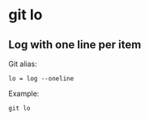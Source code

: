 # git lo

## Log with one line per item

Git alias:

```git
lo = log --oneline
```

Example:

```shell
git lo
```
